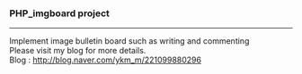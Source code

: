 ### PHP_imgboard project
___
Implement image bulletin board such as writing and commenting<br>
Please visit my blog for more details.<br>
Blog : <http://blog.naver.com/ykm_m/221099880296>
